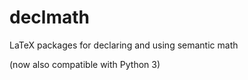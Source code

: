 # declmath
LaTeX packages for declaring and using semantic math

(now also compatible with Python 3)
